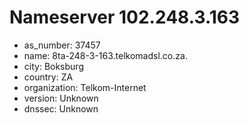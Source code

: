 # Nameserver 102.248.3.163

* as_number: 37457
* name: 8ta-248-3-163.telkomadsl.co.za.
* city: Boksburg
* country: ZA
* organization: Telkom-Internet
* version: Unknown
* dnssec: Unknown
